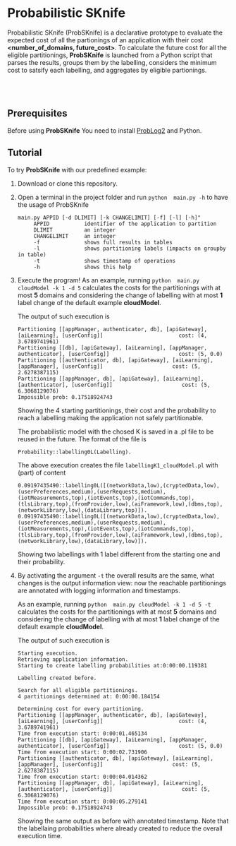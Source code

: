 

<p><img align="left" width="100"> <h1>Probabilistic SKnife</h1></p>
Probabilistic SKnife (ProbSKnife) is a declarative prototype to evaluate the expected cost of all the partionings of an application with their cost <strong>&lt;number_of_domains, future_cost&gt;</strong>.
To calculate the future cost for all the eligible partitionings, <strong>ProbSKnife</strong> is launched from a Python script that parses the results, groups them by the labelling, considers the minimum cost to satsify each labelling, and aggregates by eligible partionings.

<br></br>
## Prerequisites

Before using **ProbSKnife** You need to install [ProbLog2](https://dtai.cs.kuleuven.be/problog/index.html) and Python.
## Tutorial

To try **ProbSKnife** with our predefined example:

1. Download or clone this repository.

2. Open a terminal in the project folder and run `python  main.py -h` to have the usage of ProbSKnife
   ```
   main.py APPID [-d DLIMIT] [-k CHANGELIMIT] [-f] [-l] [-h]"
        APPID           identifier of the application to partition
        DLIMIT          an integer
        CHANGELIMIT     an integer
        -f              shows full results in tables
        -l              shows partitioning labels (impacts on groupby in table)
        -t              shows timestamp of operations
        -h              shows this help
   ```
3. Execute the program!
As an example, running `python  main.py cloudModel -k 1 -d 5` calculates the costs for the partitionings with at most **5** domains and considering the change of labelling with at most **1** label change of the default example **cloudModel**.

   The output of such execution is
   ```
   Partitioning [[appManager, authenticator, db], [apiGateway], [aiLearning], [userConfig]]                        cost: (4, 3.6789741961)
   Partitioning [[db], [apiGateway], [aiLearning], [appManager, authenticator], [userConfig]]                      cost: (5, 0.0)
   Partitioning [[authenticator, db], [apiGateway], [aiLearning], [appManager], [userConfig]]                      cost: (5, 2.6278387115)
   Partitioning [[appManager, db], [apiGateway], [aiLearning], [authenticator], [userConfig]]                      cost: (5, 6.3068129076)
   Impossible prob: 0.17518924743
   ```
   Showing the 4 starting partitionings, their cost and the probability to reach a labelling making the application not safely partitionable.
   
   The probabilistic model with the chosed K is saved in a .pl file to be reused in the future. The format of the file is
   ```
   Probability::labelling0L(Labelling).
   ```
    The above execution creates the file ```labellingK1_cloudModel.pl``` with (part) of content
    ```
   0.09197435490::labelling0L([(networkData,low),(cryptedData,low),(userPreferences,medium),(userRequests,medium),(iotMeasurements,top),(iotEvents,top),(iotCommands,top),(tlsLibrary,top),(fromProvider,low),(aiFramework,low),(dbms,top),(networkLibrary,low),(dataLibrary,top)]).
   0.09197435490::labelling0L([(networkData,low),(cryptedData,low),(userPreferences,medium),(userRequests,medium),(iotMeasurements,top),(iotEvents,top),(iotCommands,top),(tlsLibrary,top),(fromProvider,low),(aiFramework,low),(dbms,top),(networkLibrary,low),(dataLibrary,low)]).
    ```
    Showing two labellings with 1 label different from the starting one and their probability.
    
4. By activating the argument `-t` the overall results are the same, what changes is the output information view: now the reachable partitionings are annotated with logging information and timestamps.

   As an example, running `python  main.py cloudModel -k 1 -d 5 -t` calculates the costs for the partitionings with at most **5** domains and considering the change of labelling with at most **1** label change of the default example **cloudModel**.

   The output of such execution is

   ```
   Starting execution.
   Retrieving application information.
   Starting to create labelling probabilities at:0:00:00.119381

   Labelling created before.

   Search for all eligible partitionings.
   4 partitionings determined at: 0:00:00.184154

   Determining cost for every partitioning.
   Partitioning [[appManager, authenticator, db], [apiGateway], [aiLearning], [userConfig]]                        cost: (4, 3.6789741961)
   Time from execution start: 0:00:01.465134
   Partitioning [[db], [apiGateway], [aiLearning], [appManager, authenticator], [userConfig]]                      cost: (5, 0.0)
   Time from execution start: 0:00:02.731906
   Partitioning [[authenticator, db], [apiGateway], [aiLearning], [appManager], [userConfig]]                      cost: (5, 2.6278387115)
   Time from execution start: 0:00:04.014362
   Partitioning [[appManager, db], [apiGateway], [aiLearning], [authenticator], [userConfig]]                      cost: (5, 6.3068129076)
   Time from execution start: 0:00:05.279141
   Impossible prob: 0.17518924743
   ```
   Showing the same output as before with annotated timestamp. Note that the labellaing probabilities where already created to reduce the overall execution time.
